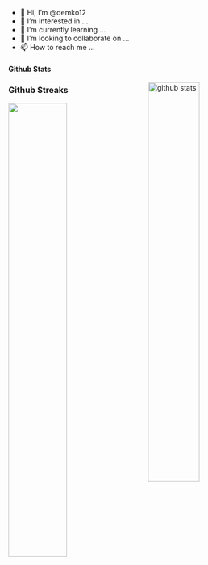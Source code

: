 - 👋 Hi, I’m @demko12
- 👀 I’m interested in ...
- 🌱 I’m currently learning ...
- 💞️ I’m looking to collaborate on ...
- 📫 How to reach me ...


#### Github Stats
<img src="https://github-readme-stats.vercel.app/api?username={demko12}&show_icons=true&theme=gotham" alt="github stats" width="45%" align="right"/>

### Github Streaks
<img src="https://github-readme-streak-stats.herokuapp.com/?user=kritika-pattalam&theme=dark" width="48%" >


<!---
demko12/demko12 is a ✨ special ✨ repository because its `README.md` (this file) appears on your GitHub profile.
You can click the Preview link to take a look at your changes.
--->
